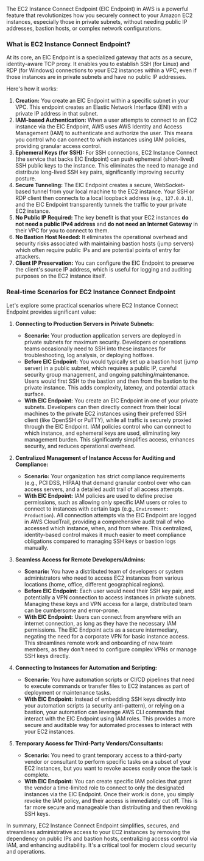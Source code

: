 The EC2 Instance Connect Endpoint (EIC Endpoint) in AWS is a powerful feature that revolutionizes how you securely connect to your Amazon EC2 instances, especially those in private subnets, without needing public IP addresses, bastion hosts, or complex network configurations.

### What is EC2 Instance Connect Endpoint?

At its core, an EIC Endpoint is a specialized gateway that acts as a secure, identity-aware TCP proxy. It enables you to establish SSH (for Linux) and RDP (for Windows) connections to your EC2 instances within a VPC, even if those instances are in private subnets and have no public IP addresses.

Here's how it works:

1.  **Creation:** You create an EIC Endpoint within a specific subnet in your VPC. This endpoint creates an Elastic Network Interface (ENI) with a private IP address in that subnet.
2.  **IAM-based Authentication:** When a user attempts to connect to an EC2 instance via the EIC Endpoint, AWS uses AWS Identity and Access Management (IAM) to authenticate and authorize the user. This means you control who can connect to which instances using IAM policies, providing granular access control.
3.  **Ephemeral Keys (for SSH):** For SSH connections, EC2 Instance Connect (the service that backs EIC Endpoint) can push ephemeral (short-lived) SSH public keys to the instance. This eliminates the need to manage and distribute long-lived SSH key pairs, significantly improving security posture.
4.  **Secure Tunneling:** The EIC Endpoint creates a secure, WebSocket-based tunnel from your local machine to the EC2 instance. Your SSH or RDP client then connects to a local loopback address (e.g., `127.0.0.1`), and the EIC Endpoint transparently tunnels the traffic to your private EC2 instance.
5.  **No Public IP Required:** The key benefit is that your EC2 instances **do not need a public IPv4 address** and **do not need an Internet Gateway** in their VPC for you to connect to them.
6.  **No Bastion Host Needed:** It eliminates the operational overhead and security risks associated with maintaining bastion hosts (jump servers) which often require public IPs and are potential points of entry for attackers.
7.  **Client IP Preservation:** You can configure the EIC Endpoint to preserve the client's source IP address, which is useful for logging and auditing purposes on the EC2 instance itself.

### Real-time Scenarios for EC2 Instance Connect Endpoint

Let's explore some practical scenarios where EC2 Instance Connect Endpoint provides significant value:

1.  **Connecting to Production Servers in Private Subnets:**
    * **Scenario:** Your production application servers are deployed in private subnets for maximum security. Developers or operations teams occasionally need to SSH into these instances for troubleshooting, log analysis, or deploying hotfixes.
    * **Before EIC Endpoint:** You would typically set up a bastion host (jump server) in a public subnet, which requires a public IP, careful security group management, and ongoing patching/maintenance. Users would first SSH to the bastion and then from the bastion to the private instance. This adds complexity, latency, and potential attack surface.
    * **With EIC Endpoint:** You create an EIC Endpoint in one of your private subnets. Developers can then directly connect from their local machines to the private EC2 instances using their preferred SSH client (like OpenSSH or PuTTY), while all traffic is securely proxied through the EIC Endpoint. IAM policies control who can connect to which instance, and ephemeral keys are used, eliminating key management burden. This significantly simplifies access, enhances security, and reduces operational overhead.

2.  **Centralized Management of Instance Access for Auditing and Compliance:**
    * **Scenario:** Your organization has strict compliance requirements (e.g., PCI DSS, HIPAA) that demand granular control over who can access servers, and a detailed audit trail of all access attempts.
    * **With EIC Endpoint:** IAM policies are used to define precise permissions, such as allowing only specific IAM users or roles to connect to instances with certain tags (e.g., `Environment: Production`). All connection attempts via the EIC Endpoint are logged in AWS CloudTrail, providing a comprehensive audit trail of who accessed which instance, when, and from where. This centralized, identity-based control makes it much easier to meet compliance obligations compared to managing SSH keys or bastion logs manually.

3.  **Seamless Access for Remote Developers/Admins:**
    * **Scenario:** You have a distributed team of developers or system administrators who need to access EC2 instances from various locations (home, office, different geographical regions).
    * **Before EIC Endpoint:** Each user would need their SSH key pair, and potentially a VPN connection to access instances in private subnets. Managing these keys and VPN access for a large, distributed team can be cumbersome and error-prone.
    * **With EIC Endpoint:** Users can connect from anywhere with an internet connection, as long as they have the necessary IAM permissions. The EIC Endpoint acts as a secure intermediary, negating the need for a corporate VPN for basic instance access. This streamlines remote work and onboarding of new team members, as they don't need to configure complex VPNs or manage SSH keys directly.

4.  **Connecting to Instances for Automation and Scripting:**
    * **Scenario:** You have automation scripts or CI/CD pipelines that need to execute commands or transfer files to EC2 instances as part of deployment or maintenance tasks.
    * **With EIC Endpoint:** Instead of embedding SSH keys directly into your automation scripts (a security anti-pattern), or relying on a bastion, your automation can leverage AWS CLI commands that interact with the EIC Endpoint using IAM roles. This provides a more secure and auditable way for automated processes to interact with your EC2 instances.

5.  **Temporary Access for Third-Party Vendors/Consultants:**
    * **Scenario:** You need to grant temporary access to a third-party vendor or consultant to perform specific tasks on a subset of your EC2 instances, but you want to revoke access easily once the task is complete.
    * **With EIC Endpoint:** You can create specific IAM policies that grant the vendor a time-limited role to connect to only the designated instances via the EIC Endpoint. Once their work is done, you simply revoke the IAM policy, and their access is immediately cut off. This is far more secure and manageable than distributing and then revoking SSH keys.

In summary, EC2 Instance Connect Endpoint simplifies, secures, and streamlines administrative access to your EC2 instances by removing the dependency on public IPs and bastion hosts, centralizing access control via IAM, and enhancing auditability. It's a critical tool for modern cloud security and operations.
